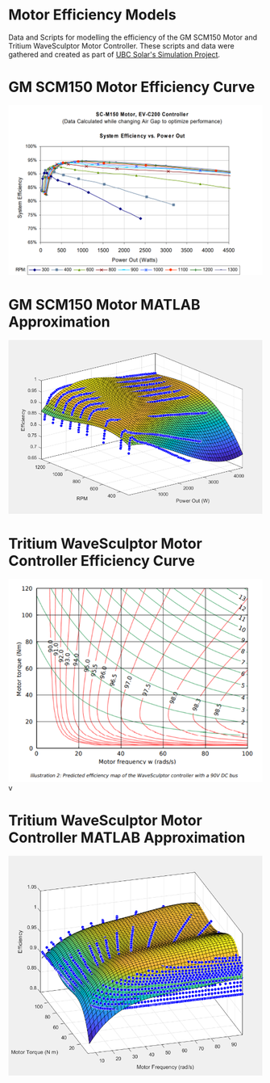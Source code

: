 # Motor Efficiency Models
Data and Scripts for modelling the efficiency of the GM SCM150 Motor and Tritium WaveSculptor Motor Controller. These scripts and data were gathered and created as part of [UBC Solar's Simulation Project](https://github.com/UBC-Solar/Simulation).

# GM SCM150 Motor Efficiency Curve

![alt text](https://github.com/chrischang5/Motor-Efficiency-Models/blob/main/Motor/Motor%20Curve/Graph_MotorPower_SystemEfficiency.png)

# GM SCM150 Motor MATLAB Approximation

![alt text](https://github.com/chrischang5/Motor-Efficiency-Models/blob/main/Motor/Results/Motor%20Graph.png)


# Tritium WaveSculptor Motor Controller Efficiency Curve

![alt test](https://github.com/chrischang5/Motor-Efficiency-Models/blob/main/Motor%20Controller/Motor_Controller_Efficiency_Curve_90V.png)v

# Tritium WaveSculptor Motor Controller MATLAB Approximation

![alt text](https://github.com/chrischang5/Motor-Efficiency-Models/blob/main/Motor%20Controller/Results/Freq_Torque_Efficiency_Curve.png)

